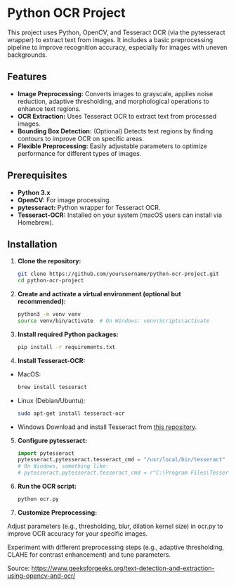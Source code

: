 # Python OCR Project

This project uses Python, OpenCV, and Tesseract OCR (via the pytesseract wrapper) to extract text from images. It includes a basic preprocessing pipeline to improve recognition accuracy, especially for images with uneven backgrounds.

## Features

- **Image Preprocessing:** Converts images to grayscale, applies noise reduction, adaptive thresholding, and morphological operations to enhance text regions.
- **OCR Extraction:** Uses Tesseract OCR to extract text from processed images.
- **Bounding Box Detection:** (Optional) Detects text regions by finding contours to improve OCR on specific areas.
- **Flexible Preprocessing:** Easily adjustable parameters to optimize performance for different types of images.

## Prerequisites

- **Python 3.x**
- **OpenCV:** For image processing.
- **pytesseract:** Python wrapper for Tesseract OCR.
- **Tesseract-OCR:** Installed on your system (macOS users can install via Homebrew).

## Installation

1. **Clone the repository:**

   ```bash
   git clone https://github.com/yourusername/python-ocr-project.git
   cd python-ocr-project

2. **Create and activate a virtual environment (optional but recommended):**

	```bash
	python3 -m venv venv
	source venv/bin/activate  # On Windows: venv\Scripts\activate

3. **Install required Python packages:**

	```bash
	pip install -r requirements.txt

4. **Install Tesseract-OCR:**

- MacOS:
	```bash
	brew install tesseract
	
- Linux (Debian/Ubuntu):
	```bash
	sudo apt-get install tesseract-ocr
- Windows
	Download and install Tesseract from <a href="https://github.com/tesseract-ocr/tesseract">this repository</a>.

5. **Configure pytesseract:**
	```python
	import pytesseract
	pytesseract.pytesseract.tesseract_cmd = "/usr/local/bin/tesseract"  # macOS/Linux
	# On Windows, something like:
	# pytesseract.pytesseract.tesseract_cmd = r"C:\Program Files\Tesseract-OCR\tesseract.exe"

6. **Run the OCR script:**
	```bash
	python ocr.py

6. **Customize Preprocessing:**

Adjust parameters (e.g., thresholding, blur, dilation kernel size) in ocr.py to improve OCR accuracy for your specific images.

Experiment with different preprocessing steps (e.g., adaptive thresholding, CLAHE for contrast enhancement) and tune parameters.

Source:
https://www.geeksforgeeks.org/text-detection-and-extraction-using-opencv-and-ocr/
